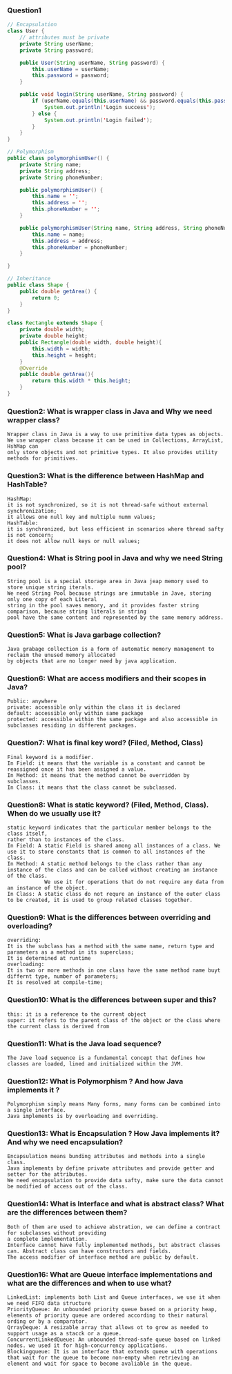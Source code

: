 ### Question1

```java
// Encapsulation
class User {
    // attributes must be private
    private String userName;
    private String password;

    public User(String userName, String password) {
        this.userName = userName;
        this.password = password;
    }

    public void login(String userName, String password) {
        if (userName.equals(this.userName) && password.equals(this.password)) {
            System.out.println('Login success');
        } else {
            System.out.println('Login failed');
        }
    }
}

// Polymorphism
public class polymorphismUser() {
    private String name;
    private String address;
    private String phoneNumber;

    public polymorphismUser() {
        this.name = '';
        this.address = '';
        this.phoneNumber = '';
    }

    public polymorphismUser(String name, String address, String phoneNumber) {
        this.name = name;
        this.address = address;
        this.phoneNumber = phoneNumber;
    }

}

// Inheritance
public class Shape {
    public double getArea() {
        return 0;
    }
}

class Rectangle extends Shape {
    private double width;
    private double height;
    public Rectangle(double width, double height){
        this.width = width;
        this.height = height;
    }
    @Override
    public double getArea(){
        return this.width * this.height;
    }
}

```

### Question2: What is wrapper class in Java and Why we need wrapper class?
```
Wrapper class in Java is a way to use primitive data types as objects.
We use wrapper class because it can be used in Collections, ArrayList, HshMap can 
only store objects and not primitive types. It also provides utility methods for primitives.
```

### Question3: What is the difference between HashMap and HashTable?
```
HashMap: 
it is not synchronized, so it is not thread-safe without external synchronization; 
it allows one null key and multiple numm values;
HashTable: 
it is synchronized, but less efficient in scenarios where thread safty is not concern;
it does not allow null keys or null values;
```

### Question4: What is String pool in Java and why we need String pool?
```
String pool is a special storage area in Java jeap memory used to store unique string iterals.
We need String Pool because strings are immutable in Jave, storing only one copy of each Literal 
string in the pool saves memory, and it provides faster string comparison, because string literals in string 
pool have the same content and represented by the same memory address.
```

### Question5: What is Java garbage collection?
```
Java grabage collection is a form of automatic memory management to reclaim the unused memory allocated 
by objects that are no longer need by java application.
```
### Question6: What are access modifiers and their scopes in Java?
```
Public: anywhere
private: accessible only within the class it is declared
default: accessible only within same package
protected: accessible within the same package and also accessible in subclasses residing in different packages.

```
### Question7: What is final key word? (Filed, Method, Class)
```
Final keyword is a modifier.
In Field: it means that the variable is a constant and cannot be reassigned once it has been assigned a value.
In Method: it means that the method cannot be overridden by subclasses.
In Class: it means that the class cannot be subclassed.
```

### Question8: What is static keyword? (Filed, Method, Class). When do we usually use it?
```
static keyword indicates that the particular member belongs to the class itself, 
rather than to instances of the class.
In Field: A static Field is shared among all instances of a class. We use it to store constants that is common to all instances of the class.
In Method: A static method belongs to the class rather than any instance of the class and can be called without creating an instance of the class.
            We use it for operations that do not require any data from an instance of the object.
In Class: A static class do not requre an instance of the outer class to be created, it is used to group related classes together.

```
### Question9: What is the differences between overriding and overloading?
```
overriding:
It is the subclass has a method with the same name, return type and parameters as a method in its superclass;
It is determined at runtime
overloading:
It is two or more methods in one class have the same method name buyt differnt type, number of parameters;
It is resolved at compile-time;
```
### Question10: What is the differences between super and this?
```
this: it is a reference to the current object
super: it refers to the parent class of the object or the class where the current class is derived from
```
### Question11: What is the Java load sequence?
```
The Jave load sequence is a fundamental concept that defines how classes are loaded, lined and initialized within the JVM.
```

### Question12: What is Polymorphism ? And how Java implements it ?
```
Polymorphism simply means Many forms, many forms can be combined into a single interface.
Java implements is by overloading and overriding.
```
### Question13: What is Encapsulation ? How Java implements it? And why we need encapsulation?
```
Encapsulation means bunding attributes and methods into a single class.
Java implements by define private attributes and provide getter and setter for the attributes.
We need encapsulation to provide data safty, make sure the data cannot be modified of access out of the class.
```

### Question14: What is Interface and what is abstract class? What are the differences between them?
```
Both of them are used to achieve abstration, we can define a contract for subclasses without providing 
a complete implementation.
Interface cannot have fully implemented methods, but abstract classes can. Abstract class can have constructors and fields.
The access modifier of interface method are public by default.
```
### Question16: What are Queue interface implementations and what are the differences and when to use what?
```
LinkedList: implements both List and Queue interfaces, we use it when we need FIFO data structure
PriorityQueue: An unbounded priority queue based on a priority heap, elements of priority queue are ordered according to their natural ording or by a comparator.
QrrayDeque: A resizable array that allows ot to grow as needed to support usage as a stacck or a queue.
ConcurrentLinkedQueue: An unbounded thread-safe queue based on linked nodes. we used it for high-concurrency applications.
Blockingqueue: It is an interface that extends queue with operations that wait for the queue to become non-empty when retrieving an 
element and wait for space to become avaliable in the queue.
```
